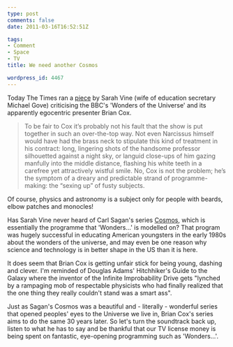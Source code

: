 ```yaml
---
type: post
comments: false
date: 2011-03-16T16:52:51Z

tags:
- Comment
- Space
- TV
title: We need another Cosmos

wordpress_id: 4467
---
```


Today The Times ran a [piece](http://www.thestudentroom.co.uk/showthread.php?t=1575836) by Sarah Vine (wife of education secretary Michael Gove) criticising the BBC's 'Wonders of the Universe' and its apparently egocentric presenter Brian Cox.



<blockquote>To be fair to Cox it’s probably not his fault that the show is put together in such an over-the-top way. Not even Narcissus himself would have had the brass neck to stipulate this kind of treatment in his contract: long, lingering shots of the handsome professor silhouetted against a night sky, or languid close-ups of him gazing manfully into the middle distance, flashing his white teeth in a carefree yet attractively wistful smile. No, Cox is not the problem; he’s the symptom of a dreary and predictable strand of programme-making: the “sexing up” of fusty subjects.</blockquote>



Of course, physics and astronomy is a subject only for people with beards, elbow patches and monocles!

Has Sarah Vine never heard of Carl Sagan's series [Cosmos](http://en.wikipedia.org/wiki/Cosmos:_A_Personal_Voyage), which is essentially the programme that 'Wonders...' is modelled on? That program was hugely successful in educating American youngsters in the early 1980s about the wonders of the universe, and may even be one reason why science and technology is in better shape in the US than it is here.

It does seem that Brian Cox is getting unfair stick for being young, dashing and clever. I'm reminded of Douglas Adams' Hitchhiker's Guide to the Galaxy where the inventor of the Infinite Improbability Drive gets "lynched by a rampaging mob of respectable physicists who had finally realized that the one thing they really couldn't stand was a smart ass".

Just as Sagan's Cosmos was a beautiful and - literally - wonderful series that opened peoples' eyes to the Universe we live in, Brian Cox's series aims to do the same 30 years later. So let's turn the soundtrack back up, listen to what he has to say and be thankful that our TV license money is being spent on fantastic, eye-opening programming such as 'Wonders...'.



